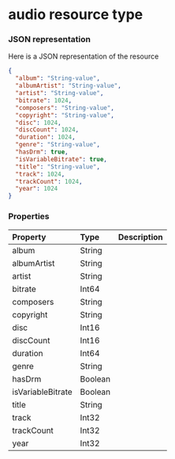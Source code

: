 # audio resource type



### JSON representation

Here is a JSON representation of the resource

<!-- {
  "blockType": "resource",
  "optionalProperties": [

  ],
  "@odata.type": "microsoft.graph.audio"
}-->

```json
{
  "album": "String-value",
  "albumArtist": "String-value",
  "artist": "String-value",
  "bitrate": 1024,
  "composers": "String-value",
  "copyright": "String-value",
  "disc": 1024,
  "discCount": 1024,
  "duration": 1024,
  "genre": "String-value",
  "hasDrm": true,
  "isVariableBitrate": true,
  "title": "String-value",
  "track": 1024,
  "trackCount": 1024,
  "year": 1024
}

```
### Properties
| Property	   | Type	|Description|
|:---------------|:--------|:----------|
|album|String||
|albumArtist|String||
|artist|String||
|bitrate|Int64||
|composers|String||
|copyright|String||
|disc|Int16||
|discCount|Int16||
|duration|Int64||
|genre|String||
|hasDrm|Boolean||
|isVariableBitrate|Boolean||
|title|String||
|track|Int32||
|trackCount|Int32||
|year|Int32||

<!-- uuid: 7b985f1a-e3d9-4a53-962f-8cb3eb5ec020
2015-10-25 14:25:33 UTC -->
<!-- {
  "type": "#page.annotation",
  "description": "audio resource",
  "keywords": "",
  "section": "documentation",
  "tocPath": ""
}-->